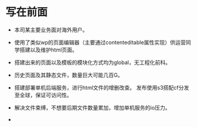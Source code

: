# 写在前面
- 本司某主要业务面对海外用户。
- 使用了类似wp的页面编辑器（主要通过contenteditable属性实现）供运营同学搭建以及维护html页面。
- 搭建出来的页面以及模板的模块化方式均为global，无工程化前科。 
- 历史页面及其静态文件，数量巨大可能几百G。
- 搭建部署单机后端服务，进行html文件的增删改查。 发布使用s3搭配cf分发至全球，保证可访问性。
- 解决文件束缚，不想要后期文件数量累加，增加单机服务的io压力。

- 
